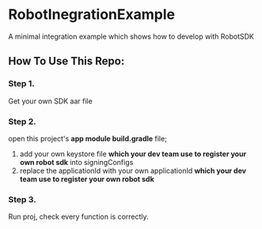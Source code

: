 # RobotInegrationExample
A minimal integration example which shows how to develop with RobotSDK

## How To Use This Repo:

### Step 1. 

Get your own SDK aar file

### Step 2. 

open this project's **app module build.gradle** file;

1. add your own keystore file **which your dev team use to register your own robot sdk** into signingConfigs
2. replace the applicationId with your own applicationId **which your dev team use to register your own robot sdk**

### Step 3.

Run proj, check every function is correctly.
